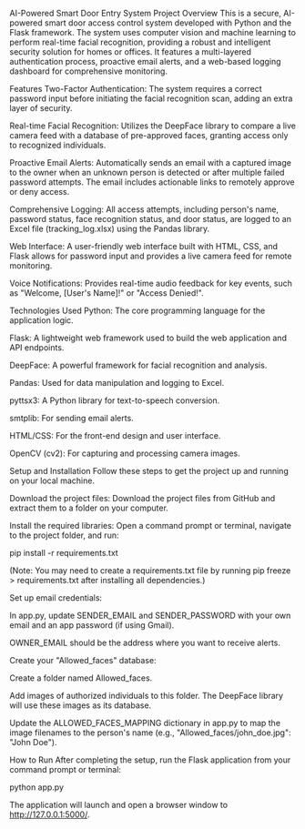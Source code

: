 AI-Powered Smart Door Entry System
Project Overview
This is a secure, AI-powered smart door access control system developed with Python and the Flask framework. The system uses computer vision and machine learning to perform real-time facial recognition, providing a robust and intelligent security solution for homes or offices. It features a multi-layered authentication process, proactive email alerts, and a web-based logging dashboard for comprehensive monitoring.

Features
Two-Factor Authentication: The system requires a correct password input before initiating the facial recognition scan, adding an extra layer of security.

Real-time Facial Recognition: Utilizes the DeepFace library to compare a live camera feed with a database of pre-approved faces, granting access only to recognized individuals.

Proactive Email Alerts: Automatically sends an email with a captured image to the owner when an unknown person is detected or after multiple failed password attempts. The email includes actionable links to remotely approve or deny access.

Comprehensive Logging: All access attempts, including person's name, password status, face recognition status, and door status, are logged to an Excel file (tracking_log.xlsx) using the Pandas library.

Web Interface: A user-friendly web interface built with HTML, CSS, and Flask allows for password input and provides a live camera feed for remote monitoring.

Voice Notifications: Provides real-time audio feedback for key events, such as "Welcome, [User's Name]!" or "Access Denied!".

Technologies Used
Python: The core programming language for the application logic.

Flask: A lightweight web framework used to build the web application and API endpoints.

DeepFace: A powerful framework for facial recognition and analysis.

Pandas: Used for data manipulation and logging to Excel.

pyttsx3: A Python library for text-to-speech conversion.

smtplib: For sending email alerts.

HTML/CSS: For the front-end design and user interface.

OpenCV (cv2): For capturing and processing camera images.

Setup and Installation
Follow these steps to get the project up and running on your local machine.

Download the project files:
Download the project files from GitHub and extract them to a folder on your computer.

Install the required libraries:
Open a command prompt or terminal, navigate to the project folder, and run:

pip install -r requirements.txt

(Note: You may need to create a requirements.txt file by running pip freeze > requirements.txt after installing all dependencies.)

Set up email credentials:

In app.py, update SENDER_EMAIL and SENDER_PASSWORD with your own email and an app password (if using Gmail).

OWNER_EMAIL should be the address where you want to receive alerts.

Create your "Allowed_faces" database:

Create a folder named Allowed_faces.

Add images of authorized individuals to this folder. The DeepFace library will use these images as its database.

Update the ALLOWED_FACES_MAPPING dictionary in app.py to map the image filenames to the person's name (e.g., "Allowed_faces/john_doe.jpg": "John Doe").

How to Run
After completing the setup, run the Flask application from your command prompt or terminal:

python app.py

The application will launch and open a browser window to http://127.0.0.1:5000/.

